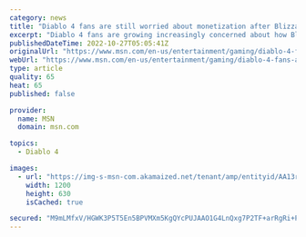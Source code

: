 ```yaml
---
category: news
title: "Diablo 4 fans are still worried about monetization after Blizzard's messy Overwatch 2 and Diablo Immortal launches"
excerpt: "Diablo 4 fans are growing increasingly concerned about how Blizzard plans to monetize the upcoming RPG following its messy Overwatch 2 and Diablo Immortal launches. As pointed out in this specific ..."
publishedDateTime: 2022-10-27T05:05:41Z
originalUrl: "https://www.msn.com/en-us/entertainment/gaming/diablo-4-fans-are-still-worried-about-monetization-after-blizzards-messy-overwatch-2-and-diablo-immortal-launches/ar-AA13ruaT"
webUrl: "https://www.msn.com/en-us/entertainment/gaming/diablo-4-fans-are-still-worried-about-monetization-after-blizzards-messy-overwatch-2-and-diablo-immortal-launches/ar-AA13ruaT"
type: article
quality: 65
heat: 65
published: false

provider:
  name: MSN
  domain: msn.com

topics:
  - Diablo 4

images:
  - url: "https://img-s-msn-com.akamaized.net/tenant/amp/entityid/AA13rx8e.img?h=630&w=1200&m=6&q=60&o=t&l=f&f=jpg"
    width: 1200
    height: 630
    isCached: true

secured: "M9mLMfxV/HGWK3P5T5En5BPVMXm5KgQYcPUJAAO1G4LnQxg7P2TF+arRgRi+P2wFsnpVWwMgLuWs5nOkOlSk5+cAo+2vSxdKMdIHunuD+3atUhTyL1+tTx0Vr4Gp0Tz/V2Bs339aSPf8i2gVmoPzP+hR4oaL7QBQryq5WLlVbPbpUrGSXRQbkEAZVk+9FC0UPOFlo96gimbB4oGEviAjPcbM1SuEnD0bgh9CT5MriGUz3TB14F3OMjme5SOqrlLZDogKpF4LotTqApj4qjvf9siYyiw4oK2+/EdPKMUcmNSvQQ6PI3VxrCx7LdRpfc+yGfLnoOcyAKaNJiEPg3oxP7lDWmqkYbD5bzastYY1Gpc=;0yOPytFSuKDsq5owFR5zkw=="
---
```


